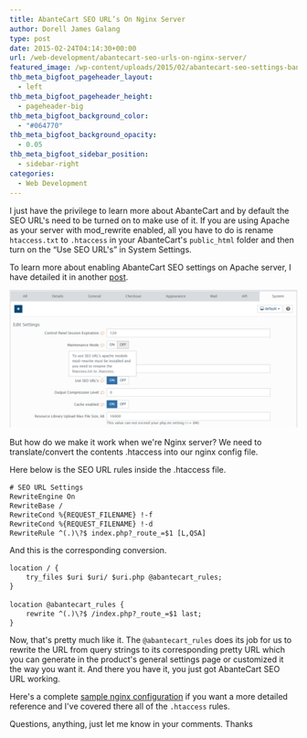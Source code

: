 ```yaml
---
title: AbanteCart SEO URL’s On Nginx Server
author: Dorell James Galang
type: post
date: 2015-02-24T04:14:30+00:00
url: /web-development/abantecart-seo-urls-on-nginx-server/
featured_image: /wp-content/uploads/2015/02/abantecart-seo-settings-banner.png
thb_meta_bigfoot_pageheader_layout:
  - left
thb_meta_bigfoot_pageheader_height:
  - pageheader-big
thb_meta_bigfoot_background_color:
  - "#064770"
thb_meta_bigfoot_background_opacity:
  - 0.05
thb_meta_bigfoot_sidebar_position:
  - sidebar-right
categories:
  - Web Development
---
```


I just have the privilege to learn more about AbanteCart and by default the SEO URL's need to be turned on to make use of it. If you are using Apache as your server with mod_rewrite enabled, all you have to do is rename `htaccess.txt` to `.htaccess` in your AbanteCart\'s `public_html` folder and then turn on the &#8220;Use SEO URL's&#8221; in System Settings.

To learn more about enabling AbanteCart SEO settings on Apache server, I have detailed it in another [post][1].

![](./abantecart-seo-settings.jpg)

But how do we make it work when we're Nginx server? We need to translate/convert the contents <span class="file">.htaccess</span> into our nginx config file.

Here below is the SEO URL rules inside the <span class="file">.htaccess</span> file.

```
# SEO URL Settings
RewriteEngine On
RewriteBase /
RewriteCond %{REQUEST_FILENAME} !-f
RewriteCond %{REQUEST_FILENAME} !-d
RewriteRule ^(.)\?$ index.php?_route_=$1 [L,QSA]
```

And this is the corresponding conversion.

```
location / {
    try_files $uri $uri/ $uri.php @abantecart_rules;
}

location @abantecart_rules {
    rewrite ^(.)\?$ /index.php?_route_=$1 last;
}
```

Now, that's pretty much like it. The `@abantecart_rules` does its job for us to rewrite the URL from query strings to its corresponding pretty URL which you can generate in the product's general settings page or customized it the way you want it. And there you have it, you just got AbanteCart SEO URL working.

Here's a complete <a href="https://github.com/dorelljames/abantecart-snippets/blob/master/abantecart-nginx-sample.conf" target="_blank">sample nginx configuration</a> if you want a more detailed reference and I've covered there all of the `.htaccess` rules.

Questions, anything, just let me know in your comments. Thanks

[1]: #coming-up
[2]: https://i0.wp.com/dorellwp.localhost//wp-content/uploads/2015/02/abantecart-seo-settings.jpg
